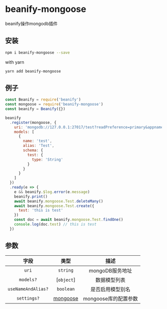 # beanify-mongoose

beanify操作mongodb插件

## 安装

```bash
npm i beanify-mongoose --save
```

with yarn

```bash
yarn add beanify-mongoose
```

## 例子

```javascript
const Beanify = require('beanify')
const mongoose = require('beanify-mongoose')
const beanify = Beanify({})

beanify
  .register(mongoose, {
    uri: 'mongodb://127.0.0.1:27017/test?readPreference=primary&appname=MongoDB%20Compass&ssl=false',
    models: [
      {
        name: 'test',
        alias: 'Test',
        schema: {
          test: {
            type: 'String'
          }
        }
      }
    ]
  })
  .ready(e => {
    e && beanify.$log.error(e.message)
    beanify.print()
    await beanify.mongoose.Test.deleteMany()
    await beanify.mongoose.Test.create({
      test: 'this is test'
    })
    const doc = await beanify.mongoose.Test.findOne()
    console.log(doc.test) // this is test
  })
```

## 参数

|    字段      | 类型 | 描述 |
|   :---:      | :---: | :---: |
| `uri`    | `string` | mongoDB服务地址 |
| `models?` | [`object`] | 数据模型列表 |
| `useNameAndAlias?`      |  `boolean` | 是否启用模型别名 |
| `settings?`     |  [mongoose](https://github.com/Automattic/mongoose) | mongoose库的配置参数 |
